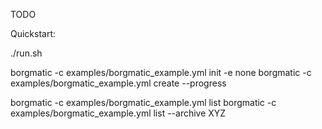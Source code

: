 TODO


Quickstart:

./run.sh

borgmatic -c examples/borgmatic_example.yml init -e none
borgmatic -c examples/borgmatic_example.yml create --progress

borgmatic -c examples/borgmatic_example.yml list
borgmatic -c examples/borgmatic_example.yml list --archive XYZ
